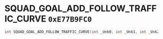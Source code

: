 # SQUAD_GOAL_ADD_FOLLOW_TRAFFIC_CURVE `0xE77B9FC0`

```cpp
int SQUAD_GOAL_ADD_FOLLOW_TRAFFIC_CURVE(int _Unk0, int _Unk1, int _Unk2, int _Unk3, int _Unk4, int _Unk5, int _Unk6);
```